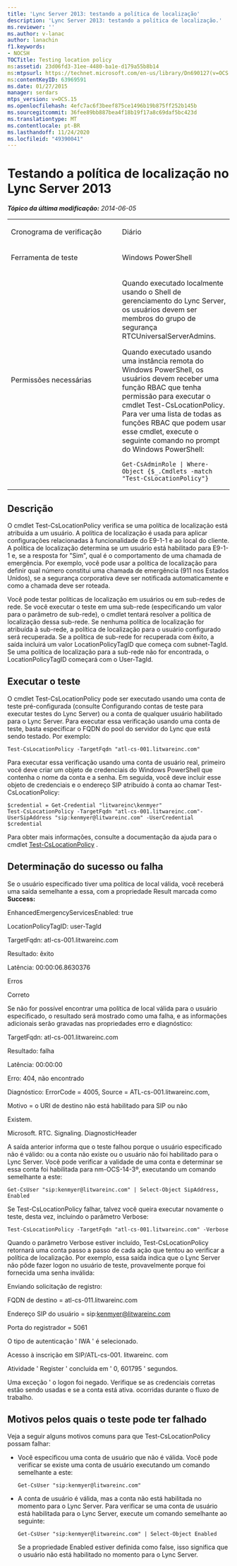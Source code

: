 ```yaml
---
title: 'Lync Server 2013: testando a política de localização'
description: 'Lync Server 2013: testando a política de localização.'
ms.reviewer: ''
ms.author: v-lanac
author: lanachin
f1.keywords:
- NOCSH
TOCTitle: Testing location policy
ms:assetid: 23d06fd3-31ee-4480-ba1e-d179a55b8b14
ms:mtpsurl: https://technet.microsoft.com/en-us/library/Dn690127(v=OCS.15)
ms:contentKeyID: 63969591
ms.date: 01/27/2015
manager: serdars
mtps_version: v=OCS.15
ms.openlocfilehash: 4efc7ac6f3beef875ce1496b19b875ff252b145b
ms.sourcegitcommit: 36fee89bb887bea4f18b19f17a8c69daf5bc423d
ms.translationtype: MT
ms.contentlocale: pt-BR
ms.lasthandoff: 11/24/2020
ms.locfileid: "49390041"
---
```

# <a name="testing-location-policy-in-lync-server-2013"></a>Testando a política de localização no Lync Server 2013

<div data-xmlns="http://www.w3.org/1999/xhtml">

<div class="topic" data-xmlns="http://www.w3.org/1999/xhtml" data-msxsl="urn:schemas-microsoft-com:xslt" data-cs="https://msdn.microsoft.com/">

<div data-asp="https://msdn2.microsoft.com/asp">



</div>

<div id="mainSection">

<div id="mainBody">

<span> </span>

_**Tópico da última modificação:** 2014-06-05_


<table>
<colgroup>
<col style="width: 50%" />
<col style="width: 50%" />
</colgroup>
<tbody>
<tr class="odd">
<td><p>Cronograma de verificação</p></td>
<td><p>Diário</p></td>
</tr>
<tr class="even">
<td><p>Ferramenta de teste</p></td>
<td><p>Windows PowerShell</p></td>
</tr>
<tr class="odd">
<td><p>Permissões necessárias</p></td>
<td><p>Quando executado localmente usando o Shell de gerenciamento do Lync Server, os usuários devem ser membros do grupo de segurança RTCUniversalServerAdmins.</p>
<p>Quando executado usando uma instância remota do Windows PowerShell, os usuários devem receber uma função RBAC que tenha permissão para executar o cmdlet Test-CsLocationPolicy. Para ver uma lista de todas as funções RBAC que podem usar esse cmdlet, execute o seguinte comando no prompt do Windows PowerShell:</p>
<pre><code>Get-CsAdminRole | Where-Object {$_.Cmdlets -match &quot;Test-CsLocationPolicy&quot;}</code></pre></td>
</tr>
</tbody>
</table>


<div>

## <a name="description"></a>Descrição

O cmdlet Test-CsLocationPolicy verifica se uma política de localização está atribuída a um usuário. A política de localização é usada para aplicar configurações relacionadas à funcionalidade do E9-1-1 e ao local do cliente. A política de localização determina se um usuário está habilitado para E9-1-1 e, se a resposta for "Sim", qual é o comportamento de uma chamada de emergência. Por exemplo, você pode usar a política de localização para definir qual número constitui uma chamada de emergência (911 nos Estados Unidos), se a segurança corporativa deve ser notificada automaticamente e como a chamada deve ser roteada.

Você pode testar políticas de localização em usuários ou em sub-redes de rede. Se você executar o teste em uma sub-rede (especificando um valor para o parâmetro de sub-rede), o cmdlet tentará resolver a política de localização dessa sub-rede. Se nenhuma política de localização for atribuída à sub-rede, a política de localização para o usuário configurado será recuperada. Se a política de sub-rede for recuperada com êxito, a saída incluirá um valor LocationPolicyTagID que começa com subnet-TagId. Se uma política de localização para a sub-rede não for encontrada, o LocationPolicyTagID começará com o User-TagId.

</div>

<div>

## <a name="running-the-test"></a>Executar o teste

O cmdlet Test-CsLocationPolicy pode ser executado usando uma conta de teste pré-configurada (consulte Configurando contas de teste para executar testes do Lync Server) ou a conta de qualquer usuário habilitado para o Lync Server. Para executar essa verificação usando uma conta de teste, basta especificar o FQDN do pool do servidor do Lync que está sendo testado. Por exemplo:

    Test-CsLocationPolicy -TargetFqdn "atl-cs-001.litwareinc.com"

Para executar essa verificação usando uma conta de usuário real, primeiro você deve criar um objeto de credenciais do Windows PowerShell que contenha o nome da conta e a senha. Em seguida, você deve incluir esse objeto de credenciais e o endereço SIP atribuído à conta ao chamar Test-CsLocationPolicy:

    $credential = Get-Credential "litwareinc\kenmyer"
    Test-CsLocationPolicy -TargetFqdn "atl-cs-001.litwareinc.com"-UserSipAddress "sip:kenmyer@litwareinc.com" -UserCredential $credential

Para obter mais informações, consulte a documentação da ajuda para o cmdlet [Test-CsLocationPolicy](https://docs.microsoft.com/powershell/module/skype/Test-CsLocationPolicy) .

</div>

<div>

## <a name="determining-success-or-failure"></a>Determinação do sucesso ou falha

Se o usuário especificado tiver uma política de local válida, você receberá uma saída semelhante a essa, com a propriedade Result marcada como **Success:**

EnhancedEmergencyServicesEnabled: true

LocationPolicyTagID: user-TagId

TargetFqdn: atl-cs-001.litwareinc.com

Resultado: êxito

Latência: 00:00:06.8630376

Erros

Correto

Se não for possível encontrar uma política de local válida para o usuário especificado, o resultado será mostrado como uma falha, e as informações adicionais serão gravadas nas propriedades erro e diagnóstico:

TargetFqdn: atl-cs-001.litwareinc.com

Resultado: falha

Latência: 00:00:00

Erro: 404, não encontrado

Diagnóstico: ErrorCode = 4005, Source = ATL-cs-001.litwareinc.com,

Motivo = o URI de destino não está habilitado para SIP ou não

Existem.

Microsoft. RTC. Signaling. DiagnosticHeader

A saída anterior informa que o teste falhou porque o usuário especificado não é válido: ou a conta não existe ou o usuário não foi habilitado para o Lync Server. Você pode verificar a validade de uma conta e determinar se essa conta foi habilitada para nm-OCS-14-3º, executando um comando semelhante a este:

    Get-CsUser "sip:kenmyer@litwareinc.com" | Select-Object SipAddress, Enabled

Se Test-CsLocationPolicy falhar, talvez você queira executar novamente o teste, desta vez, incluindo o parâmetro Verbose:

    Test-CsLocationPolicy -TargetFqdn "atl-cs-001.litwareinc.com" -Verbose

Quando o parâmetro Verbose estiver incluído, Test-CsLocationPolicy retornará uma conta passo a passo de cada ação que tentou ao verificar a política de localização. Por exemplo, essa saída indica que o Lync Server não pôde fazer logon no usuário de teste, provavelmente porque foi fornecida uma senha inválida:

Enviando solicitação de registro:

FQDN de destino = atl-cs-011.litwareinc.com

Endereço SIP do usuário = sip:kenmyer@litwareinc.com

Porta do registrador = 5061

O tipo de autenticação ' IWA ' é selecionado.

Acesso à inscrição em SIP/ATL-cs-001. litwareinc. com

Atividade ' Register ' concluída em ' 0, 601795 ' segundos.

Uma exceção ' o logon foi negado. Verifique se as credenciais corretas estão sendo usadas e se a conta está ativa. ocorridas durante o fluxo de trabalho.

</div>

<div>

## <a name="reasons-why-the-test-might-have-failed"></a>Motivos pelos quais o teste pode ter falhado

Veja a seguir alguns motivos comuns para que Test-CsLocationPolicy possam falhar:

  - Você especificou uma conta de usuário que não é válida. Você pode verificar se existe uma conta de usuário executando um comando semelhante a este:
    
        Get-CsUser "sip:kenmyer@litwareinc.com"

  - A conta de usuário é válida, mas a conta não está habilitada no momento para o Lync Server. Para verificar se uma conta de usuário está habilitada para o Lync Server, execute um comando semelhante ao seguinte:
    
        Get-CsUser "sip:kenmyer@litwareinc.com" | Select-Object Enabled
    
    Se a propriedade Enabled estiver definida como false, isso significa que o usuário não está habilitado no momento para o Lync Server.

</div>

</div>

<span> </span>

</div>

</div>

</div>

